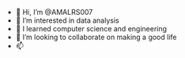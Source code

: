 - 👋 Hi, I’m @AMALRS007
- 👀 I’m interested in data analysis
- 🌱 I learned computer science and engineering
- 💞️ I’m looking to collaborate on making a good life
- 📫 

<!---
AMALRS007/AMALRS007 is a ✨ special ✨ repository because its `README.md` (this file) appears on your GitHub profile.
You can click the Preview link to take a look at your changes.
--->
